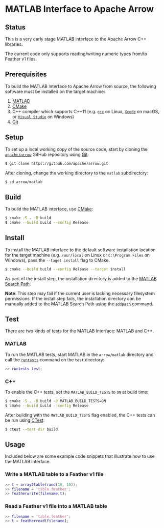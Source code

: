 <!---
  Licensed to the Apache Software Foundation (ASF) under one
  or more contributor license agreements.  See the NOTICE file
  distributed with this work for additional information
  regarding copyright ownership.  The ASF licenses this file
  to you under the Apache License, Version 2.0 (the
  "License"); you may not use this file except in compliance
  with the License.  You may obtain a copy of the License at

    http://www.apache.org/licenses/LICENSE-2.0

  Unless required by applicable law or agreed to in writing,
  software distributed under the License is distributed on an
  "AS IS" BASIS, WITHOUT WARRANTIES OR CONDITIONS OF ANY
  KIND, either express or implied.  See the License for the
  specific language governing permissions and limitations
  under the License.
-->

# MATLAB Interface to Apache Arrow

## Status

This is a very early stage MATLAB interface to the Apache Arrow C++ libraries.

The current code only supports reading/writing numeric types from/to Feather v1 files.

## Prerequisites

To build the MATLAB Interface to Apache Arrow from source, the following software must be installed on the target machine:

1. [MATLAB](https://www.mathworks.com/products/get-matlab.html)
2. [CMake](https://cmake.org/cmake/help/latest/)
3. C++ compiler which supports C++11 (e.g. [`gcc`](https://gcc.gnu.org/) on Linux, [`Xcode`](https://developer.apple.com/xcode/) on macOS, or [`Visual Studio`](https://visualstudio.microsoft.com/) on Windows)
4. [Git](https://git-scm.com/)

## Setup

To set up a local working copy of the source code, start by cloning the [`apache/arrow`](https://github.com/apache/arrow) GitHub repository using [Git](https://git-scm.com/):

```bash
$ git clone https://github.com/apache/arrow.git
```

After cloning, change the working directory to the `matlab` subdirectory:

```bash
$ cd arrow/matlab
```

## Build

To build the MATLAB interface, use [CMake](https://cmake.org/cmake/help/latest/):

```bash
$ cmake -S . -B build 
$ cmake --build build --config Release
```

## Install

To install the MATLAB interface to the default software installation location for the target machine (e.g. `/usr/local` on Linux or `C:\Program Files` on Windows), pass the `--taget install` flag to CMake.

```bash
$ cmake --build build --config Release --target install
```

As part of the install step, the installation directory is added to the [MATLAB Search Path](https://mathworks.com/help/matlab/matlab_env/what-is-the-matlab-search-path.html).

**Note**: This step may fail if the current user is lacking necessary filesystem permissions. If the install step fails, the installation directory can be manually added to the MATLAB Search Path using the [`addpath`](https://www.mathworks.com/help/matlab/ref/addpath.html) command. 

## Test

There are two kinds of tests for the MATLAB Interface: MATLAB and C++. 

### MATLAB

To run the MATLAB tests, start MATLAB in the `arrow/matlab` directory and call the [`runtests`](https://mathworks.com/help/matlab/ref/runtests.html) command on the `test` directory:

``` matlab
>> runtests test;
```

### C++

To enable the C++ tests, set the `MATLAB_BUILD_TESTS` to `ON` at build time: 

```bash
$ cmake -S . -B build -D MATLAB_BUILD_TESTS=ON
$ cmake --build build --config Release
```

After building with the `MATLAB_BUILD_TESTS` flag enabled, the C++ tests can be run using [CTest](https://cmake.org/cmake/help/latest/manual/ctest.1.html):

```bash
$ ctest --test-dir build
```

## Usage

Included below are some example code snippets that illustrate how to use the MATLAB interface.

### Write a MATLAB table to a Feather v1 file

``` matlab
>> t = array2table(rand(10, 10));
>> filename = 'table.feather';
>> featherwrite(filename,t);
```

### Read a Feather v1 file into a MATLAB table

``` matlab
>> filename = 'table.feather';
>> t = featherread(filename);
```

